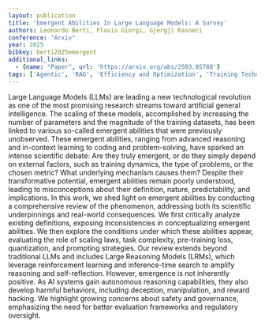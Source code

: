 ```yaml
---
layout: publication
title: 'Emergent Abilities In Large Language Models: A Survey'
authors: Leonardo Berti, Flavio Giorgi, Gjergji Kasneci
conference: "Arxiv"
year: 2025
bibkey: berti2025emergent
additional_links:
  - {name: "Paper", url: 'https://arxiv.org/abs/2503.05788'}
tags: ['Agentic', 'RAG', 'Efficiency and Optimization', 'Training Techniques', 'Tools', 'Quantization', 'Prompting', 'Survey Paper', 'Reinforcement Learning', 'Pre-Training', 'Responsible AI']
---
```

Large Language Models (LLMs) are leading a new technological revolution as
one of the most promising research streams toward artificial general
intelligence. The scaling of these models, accomplished by increasing the
number of parameters and the magnitude of the training datasets, has been
linked to various so-called emergent abilities that were previously unobserved.
These emergent abilities, ranging from advanced reasoning and in-context
learning to coding and problem-solving, have sparked an intense scientific
debate: Are they truly emergent, or do they simply depend on external factors,
such as training dynamics, the type of problems, or the chosen metric? What
underlying mechanism causes them? Despite their transformative potential,
emergent abilities remain poorly understood, leading to misconceptions about
their definition, nature, predictability, and implications. In this work, we
shed light on emergent abilities by conducting a comprehensive review of the
phenomenon, addressing both its scientific underpinnings and real-world
consequences. We first critically analyze existing definitions, exposing
inconsistencies in conceptualizing emergent abilities. We then explore the
conditions under which these abilities appear, evaluating the role of scaling
laws, task complexity, pre-training loss, quantization, and prompting
strategies. Our review extends beyond traditional LLMs and includes Large
Reasoning Models (LRMs), which leverage reinforcement learning and
inference-time search to amplify reasoning and self-reflection. However,
emergence is not inherently positive. As AI systems gain autonomous reasoning
capabilities, they also develop harmful behaviors, including deception,
manipulation, and reward hacking. We highlight growing concerns about safety
and governance, emphasizing the need for better evaluation frameworks and
regulatory oversight.
